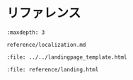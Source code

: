 # リファレンス

```{toctree}
:maxdepth: 3

reference/localization.md
```

```{raw} html
:file: ../../landingpage_template.html
```

```{raw} html
:file: reference/landing.html
```